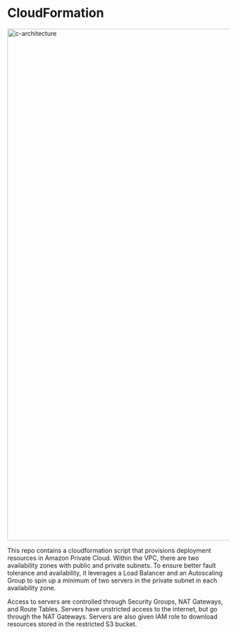 # CloudFormation

<img width="1161" alt="c-architecture" src="https://user-images.githubusercontent.com/19339748/68586770-015aaf00-044b-11ea-8b8f-ea1058bc6386.png">

This repo contains a cloudformation script that provisions deployment resources in Amazon Private Cloud. Within the VPC, there are two availability zones with public and private subnets. To ensure better fault tolerance and availability, it leverages a Load Balancer and an Autoscaling Group to spin up a minimum of two servers in the private subnet in each availability zone.

Access to servers are controlled through Security Groups, NAT Gateways, and Route Tables. Servers have unstricted access to the internet, but go through the NAT Gateways. Servers are also given IAM role to download resources stored in the restricted S3 bucket.
